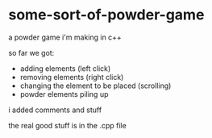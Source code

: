 # some-sort-of-powder-game
a powder game i'm making in c++

so far we got:
- adding elements (left click)
- removing elements (right click)
- changing the element to be placed (scrolling)
- powder elements piling up

i added comments and stuff

the real good stuff is in the .cpp file
